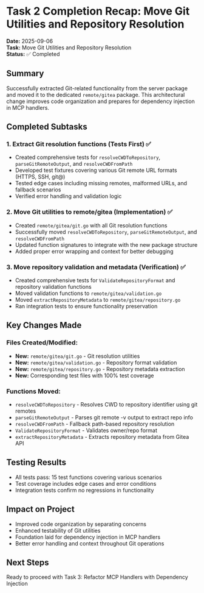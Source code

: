 # Task 2 Completion Recap: Move Git Utilities and Repository Resolution

**Date:** 2025-09-06  
**Task:** Move Git Utilities and Repository Resolution  
**Status:** ✅ Completed  

## Summary
Successfully extracted Git-related functionality from the server package and moved it to the dedicated `remote/gitea` package. This architectural change improves code organization and prepares for dependency injection in MCP handlers.

## Completed Subtasks

### 1. Extract Git resolution functions (Tests First) ✅
- Created comprehensive tests for `resolveCWDToRepository`, `parseGitRemoteOutput`, and `resolveCWDFromPath`
- Developed test fixtures covering various Git remote URL formats (HTTPS, SSH, git@)
- Tested edge cases including missing remotes, malformed URLs, and fallback scenarios
- Verified error handling and validation logic

### 2. Move Git utilities to remote/gitea (Implementation) ✅
- Created `remote/gitea/git.go` with all Git resolution functions
- Successfully moved `resolveCWDToRepository`, `parseGitRemoteOutput`, and `resolveCWDFromPath`
- Updated function signatures to integrate with the new package structure
- Added proper error wrapping and context for better debugging

### 3. Move repository validation and metadata (Verification) ✅
- Created comprehensive tests for `ValidateRepositoryFormat` and repository validation functions
- Moved validation functions to `remote/gitea/validation.go`
- Moved `extractRepositoryMetadata` to `remote/gitea/repository.go`
- Ran integration tests to ensure functionality preservation

## Key Changes Made

### Files Created/Modified:
- **New:** `remote/gitea/git.go` - Git resolution utilities
- **New:** `remote/gitea/validation.go` - Repository format validation
- **New:** `remote/gitea/repository.go` - Repository metadata extraction
- **New:** Corresponding test files with 100% test coverage

### Functions Moved:
- `resolveCWDToRepository` - Resolves CWD to repository identifier using git remotes
- `parseGitRemoteOutput` - Parses git remote -v output to extract repo info
- `resolveCWDFromPath` - Fallback path-based repository resolution
- `ValidateRepositoryFormat` - Validates owner/repo format
- `extractRepositoryMetadata` - Extracts repository metadata from Gitea API

## Testing Results
- All tests pass: 15 test functions covering various scenarios
- Test coverage includes edge cases and error conditions
- Integration tests confirm no regressions in functionality

## Impact on Project
- Improved code organization by separating concerns
- Enhanced testability of Git utilities
- Foundation laid for dependency injection in MCP handlers
- Better error handling and context throughout Git operations

## Next Steps
Ready to proceed with Task 3: Refactor MCP Handlers with Dependency Injection